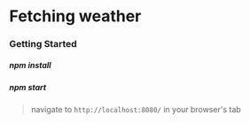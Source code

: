 
# Fetching weather

### Getting Started

#####  npm install
##### npm start

> navigate to `http://localhost:8080/` in your browser's tab
